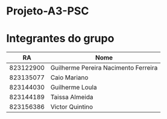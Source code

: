 # Projeto-A3-PSC

# Integrantes do grupo
| RA             |   Nome                                 |
| -------------  | -------------                          |
| 823122900      | Guilherme Pereira Nacimento Ferreira   |
|  823135077     | Caio Mariano                           |
|  823144030     | Guilherme Loula                        |
|  823144189     |Taissa Almeida                          |
|  823156386     |Victor Quintino                         |
